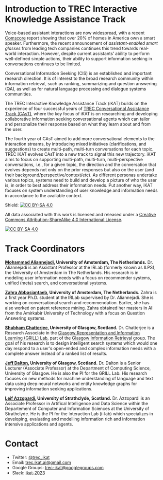 # **Introduction to TREC Interactive Knowledge Assistance Track**
Voice-based assistant interactions are now widespread, with a recent [Comscore](https://www.comscore.com/Insights/Blog/Smart-Speaker-Penetration-Hits-20-Percent-of-US-Wi-Fi-Households) report showing that over 20% of homes in America own a smart speaker. Furthermore, the recent announcement of *assistant-enabled smart glasses* from leading tech companies continues this trend towards real-world interaction. However, despite current assistants' ability to perform well-defined simple actions, their ability to support information seeking in conversations continues to be limited.

Conversational Information Seeking (CIS) is an established and important research direction. It is of interest to the broad research community within information retrieval, such as ranking, summarizing and question answering (QA), as well as for natural language processing and dialogue systems communities.

The TREC Interactive Knowledge Assistance Track (iKAT) builds on the experience of four successful years of [TREC Conversational Assistance Track (CAsT)](https://www.treccast.ai/), where the key focus of iKAT is on researching and developing collaborative information seeking conversational agents which can tailor and personalize their response based on what they learn about and from the user.

The fourth year of CAsT aimed to add more conversational elements to the interaction streams, by introducing mixed initiatives (clarifications, and suggestions) to create multi-path, multi-turn conversations for each topic. TREC iKAT evolves CAsT into a new track to signal this new trajectory. iKAT aims to focus on supporting multi-path, multi-turn, multi-perspective conversations, i.e., for a given topic, the direction and the conversation that evolves depends not only on the prior responses but also on the user (and their background/perspective/context/etc). As different personas undertake various topics, systems need to build and develop a picture of who the user is, in order to best address their information needs. Put another way, iKAT focuses on system understanding of user knowledge and information needs in accordance to the available context.

Shield: [![CC BY-SA 4.0][cc-by-sa-shield]][cc-by-sa]

All data associated with this work is licensed and released under a
[Creative Commons Attribution-ShareAlike 4.0 International License][cc-by-sa].

[![CC BY-SA 4.0][cc-by-sa-image]][cc-by-sa]

[cc-by-sa]: http://creativecommons.org/licenses/by-sa/4.0/
[cc-by-sa-image]: https://licensebuttons.net/l/by-sa/4.0/88x31.png
[cc-by-sa-shield]: https://img.shields.io/badge/License-CC%20BY--SA%204.0-lightgrey.svg

# **Track Coordinators**

**[Mohammad Aliannejadi](https://aliannejadi.com/), University of Amsterdam, The Netherlands.** Dr. Aliannejadi is an Assistant Professor at the IRLab (formerly known as ILPS), the University of Amsterdam in The Netherlands. His research is in modeling user information needs with a focus on recommender systems, unified (meta) search, and conversational systems. 

**[Zahra Abbasiantaeb](https://zahraabbasiantaeb.github.io/), University of Amsterdam, The Netherlands.** Zahra is a first year Ph.D. student at the IRLab supervised by Dr. Aliannejadi. She is working on conversational search and recommendation. Earlier, she has also worked on patent reference mining. Zahra obtained her masters in AI from the Amirkabir University of Technology with a focus on Question Answering systems.


**[Shubham Chatterjee](https://www.dcs.gla.ac.uk/~shubham/), University of Glasgow, Scotland.** Dr. Chatterjee is a Research Associate in the [Glasgow Representation and Information Learning (GRILL) Lab](https://grilllab.ai/), part of the [Glasgow Information Retrieval](https://www.gla.ac.uk/schools/computing/research/researchsections/ida-section/informationretrieval/) group. The goal of his research is to design intelligent search systems which would one day respond to a user's open-ended and complex information needs with a complete answer instead of a ranked list of results.

**[Jeff Dalton](https://www.dcs.gla.ac.uk/~jeff/), University of Glasgow, Scotland.** Dr. Dalton is a Senior Lecturer (Associate Professor) at the Department of Computing Science, University of Glasgow. He is also the PI for the GRILL Lab. His research focuses on new methods for machine understanding of language and text data using deep neural networks and entity knowledge graphs for improving information seeking applications.

**[Leif Azzopardi](https://www.strath.ac.uk/staff/azzopardileifdr/), University of Strathclyde, Scotland.** Dr. Azzopardi is an Associate Professor in Artifical Intelligence and Data Science within the Departement of Computer and Information Sciences at the University of Strathclyde. He is the PI for the Interaction Lab (i-lab) which specializes in developing, evaluating and modelling information rich and information intensive applications and agents.


# **Contact** 
- Twitter: [@trec_ikat](https://twitter.com/home)
- Email: trec.ikat.ai@gmail.com
- Google Groups: [trec-ikat@googlegroups.com](https://groups.google.com/u/3/g/trec-ikat)
- Slack: [ikat-2023](https://app.slack.com/client/TEAQCDVSA/C04QPBXNL01)

